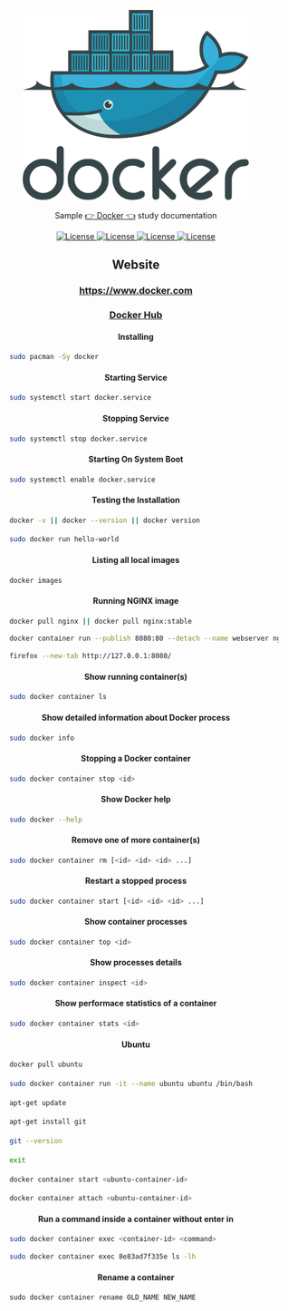 <p align="center"><img src="docker.svg" width="400"></p>

<p align="center">Sample <a href="https://www.docker.com/">👉 Docker 👈</a> study documentation</p>

<p align="center">
    <a href="https://opensource.org/licenses/MIT">
        <img alt="License" src="https://img.shields.io/badge/License-MIT-yellow.svg">
    </a>
    <a href="#">
        <img alt="License" src="https://img.shields.io/github/languages/count/MagicalStrangeQuark/DockerPHPHelloWorld">
    </a>
    <a href="#">
        <img alt="License" src="https://img.shields.io/github/last-commit/MagicalStrangeQuark/DockerPHPHelloWorld">
    </a>
    <a href="#">
        <img alt="License" src="https://img.shields.io/github/followers/MagicalStrangeQuark?style=social">
    </a>
</p>

<h2 align="center">Website</h2>

<h3 align="center">
    <a href="https://www.docker.com">https://www.docker.com</a>
</h3>

<h3 align="center">
    <a href="https://hub.docker.com">Docker Hub</a>
</h3>

<h4 align="center">Installing</h4>

```bash
	sudo pacman -Sy docker
```

<h4 align="center">Starting Service</h4>

```bash
	sudo systemctl start docker.service
```

<h4 align="center">Stopping Service</h4>

```bash
	sudo systemctl stop docker.service
```

<h4 align="center">Starting On System Boot</h4>

```bash
	sudo systemctl enable docker.service
```

<h4 align="center">Testing the Installation</h4>

```bash
	docker -v || docker --version || docker version

	sudo docker run hello-world
```

<h4 align="center">Listing all local images</h4>

```bash
	docker images
```

<h4 align="center">Running NGINX image</h4>

```bash
	docker pull nginx || docker pull nginx:stable
```

```bash
	docker container run --publish 8080:80 --detach --name webserver nginx
```

```bash
	firefox --new-tab http://127.0.0.1:8080/
```

<h4 align="center">Show running container(s)</h4>

```bash
	sudo docker container ls
```

<h4 align="center">Show detailed information about Docker process</h4>

```bash
	sudo docker info
```

<h4 align="center">Stopping a Docker container</h4>

```bash
	sudo docker container stop <id>
```

<h4 align="center">Show Docker help</h4>

```bash
	sudo docker --help
```

<h4 align="center">Remove one of more container(s)</h4>

```bash
	sudo docker container rm [<id> <id> <id> ...]
```

<h4 align="center">Restart a stopped process</h4>

```bash
	sudo docker container start [<id> <id> <id> ...]
```

<h4 align="center">Show container processes</h4>

```bash
	sudo docker container top <id>
```

<h4 align="center">Show processes details</h4>

```bash
	sudo docker container inspect <id>
```

<h4 align="center">Show performace statistics of a container</h4>

```bash
	sudo docker container stats <id>
```

<h4 align="center">Ubuntu</h4>

```bash
	docker pull ubuntu

	sudo docker container run -it --name ubuntu ubuntu /bin/bash
	
	apt-get update

	apt-get install git

	git --version

	exit

	docker container start <ubuntu-container-id>

	docker container attach <ubuntu-container-id>
```

<h4 align="center">Run a command inside a container without enter in</h4>

```bash
	sudo docker container exec <container-id> <command>
```

```bash
	sudo docker container exec 8e83ad7f335e ls -lh
```

<h4 align="center">Rename a container</h4>

```
	sudo docker container rename OLD_NAME NEW_NAME
```